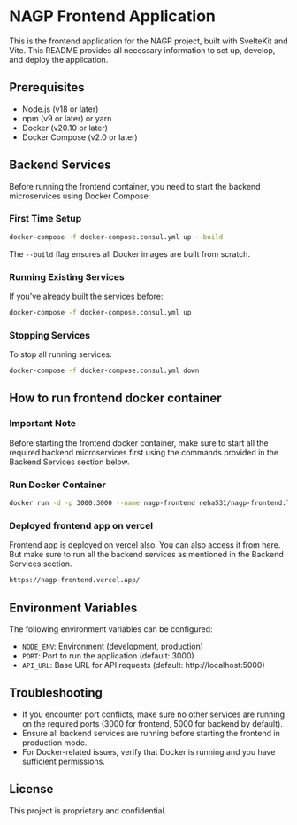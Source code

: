 # NAGP Frontend Application

This is the frontend application for the NAGP project, built with SvelteKit and Vite. This README provides all necessary information to set up, develop, and deploy the application.

## Prerequisites

- Node.js (v18 or later)
- npm (v9 or later) or yarn
- Docker (v20.10 or later)
- Docker Compose (v2.0 or later)


## Backend Services

Before running the frontend container, you need to start the backend microservices using Docker Compose:

### First Time Setup

```bash
docker-compose -f docker-compose.consul.yml up --build
```

The `--build` flag ensures all Docker images are built from scratch.

### Running Existing Services

If you've already built the services before:

```bash
docker-compose -f docker-compose.consul.yml up
```

### Stopping Services

To stop all running services:

```bash
docker-compose -f docker-compose.consul.yml down
```


## How to run frontend docker container

### Important Note
Before starting the frontend docker container, make sure to start all the required backend microservices first using the commands provided in the Backend Services section below.

### Run Docker Container

```bash
docker run -d -p 3000:3000 --name nagp-frontend neha531/nagp-frontend:latest
```

### Deployed frontend app on vercel

Frontend app is deployed on vercel also. You can also access it from here. But make sure to run all the backend services as mentioned in the Backend Services section.

```bash
https://nagp-frontend.vercel.app/
```

## Environment Variables

The following environment variables can be configured:

- `NODE_ENV`: Environment (development, production)
- `PORT`: Port to run the application (default: 3000)
- `API_URL`: Base URL for API requests (default: http://localhost:5000)

## Troubleshooting

- If you encounter port conflicts, make sure no other services are running on the required ports (3000 for frontend, 5000 for backend by default).
- Ensure all backend services are running before starting the frontend in production mode.
- For Docker-related issues, verify that Docker is running and you have sufficient permissions.

## License

This project is proprietary and confidential.
